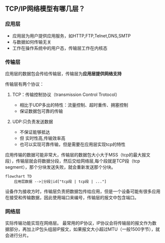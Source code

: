 ## TCP/IP网络模型有哪几层？

### 应用层

- 应用层为用户提供应用服务，如HTTP,FTP,Telnet,DNS,SMTP
- 与数据如何传输无关
- 工作在操作系统中的用户态，传输层工作在内核态

### 传输层

应用层的数据包会传给传输层，传输层为**应用层提供网络支持**

传输层有两个协议：

1. TCP：传输控制协议（transmission Control Trotocol）
   - 相比于UDP多出的特性：流量控制、超时重传、拥塞控制
   - 保证数据包可靠的传输

2. UDP:只负责发送数据
   - 不保证能够抵达
   - 但 实时性高,传输效率高
   - 也可以实现可靠传输，但是需要在应用层实现tcp的特性

应用传输的数据可能非常大，传输层的数据包大小大于MSS（tcp的最大报文段），传输层就会将数据分段，然后交给网络层,每个段就是TCP段（tcp segment），那个分块发送失败，就会重新发送那个分块。

```mermaid
flowchart TD
    应用层数据 -->|分段|id["tcp段 | tcp段 | ..."]
```

设备作为接收方时，传输层负责把数据包传给应用，但是一个设备可能有很多应用在接受和传输数据，因此使用端口来编号，传输层的报文中包含端口。

### 网络层
实际传输功能实现在网络层。
最常用的IP协议，IP协议会将传输层的报文作为数据部分，再加上IP包头组层IP报文，如果报文大小超过MTU（一般1500字节），就会进行分片。